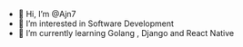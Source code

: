 - 👋 Hi, I’m @Ajn7
- 👀 I’m interested in Software Development
- 🌱 I’m currently learning Golang , Django and React Native


<!---
Ajn7/Ajn7 is a ✨ special ✨ repository because its `README.md` (this file) appears on your GitHub profile.
You can click the Preview link to take a look at your changes.
--->
